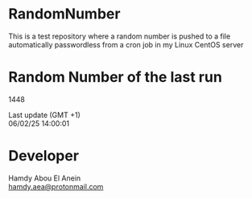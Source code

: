 # RandomNumber    
This is a test repository where a random number is pushed to a file automatically passwordless from a cron job in my Linux CentOS server    
# Random Number of the last run   
1448
      
Last update (GMT +1)    
06/02/25 14:00:01
# Developer    
Hamdy Abou El Anein   
hamdy.aea@protonmail.com
